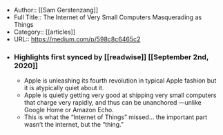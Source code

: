 - Author:: [[Sam Gerstenzang]]
- Full Title:: The Internet of Very Small Computers Masquerading as Things
- Category:: [[articles]]
- URL:: https://medium.com/p/598c8c6465c2
- ### Highlights first synced by [[readwise]] [[September 2nd, 2020]]
    - Apple is unleashing its fourth revolution in typical Apple fashion but it is atypically quiet about it. 
    - Apple is quietly getting very good at shipping very small computers that charge very rapidly, and thus can be unanchored ––unlike Google Home or Amazon Echo. 
    - This is what the “Internet of Things” missed… the important part wasn’t the internet, but the “thing.” 
